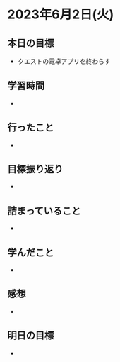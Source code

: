 # 2023年6月2日(火)

## 本日の目標
- クエストの電卓アプリを終わらす

## 学習時間
- 

## 行ったこと
- 
   
## 目標振り返り
- 

## 詰まっていること
- 

## 学んだこと
- 

## 感想
- 

## 明日の目標
- 